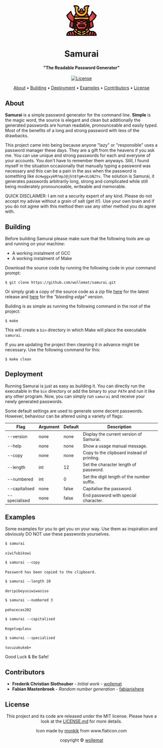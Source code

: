 
<p  align="center"> <img src="icon.png" alt="Icon" width="100" height="100" /> </p>
<h1 align="center">Samurai</h1>
<h4 align="center">"The Readable Password Generator"</h4>

<p align="center">
    <a href="LICENSE.md">
    <img src="https://img.shields.io/badge/license-MIT-yellow" alt="License">
</p>

<p align="center">
  <a href="#about">About</a> •
  <a href="#building">Building</a> •
  <a href="#deployment">Deployment</a> •
  <a href="#examples">Examples</a> •
  <a href="#contributors">Contributors</a> •
  <a href="#license">License</a>
</p>

## About

**Samurai** is a simple password generator for the command line.
**Simple** is the magic word, the source is elegant and clean but additionally the generated passwords are human readable, pronounceable and easily typed.
Most of the benefits of a long and strong password with less of the drawbacks.

This project came into being because anyone "lazy" or "responsible" uses a password manager these days.
They are a gift from the heavens if you ask me.
You can use unique and strong passwords for each and everyone of your accounts.
You don't have to remember them anyways.
Still, I found myself in the situation occasionally that manually typing a password was necessary and this can be a pain in the ass when the password is something like `dcHwggxykM?mpJ@jht87g#=VLGN2Yv`.
The solution is Samurai, it generates passwords arbitrarily long, strong and complicated while still being moderately pronounceable, writeable and memorable.

QUICK DISCLAIMER: I am not a security expert of any kind.
Please do not accept my advise without a grain of salt (get it!).
Use your own brain and if you do not agree with this method then use any other method you do agree with.

## Building

Before building Samurai please make sure that the following tools are up and running on your machine:

* A working instalment of GCC
* A working instalment of Make

Download the source code by running the following code in your command prompt:

```
$ git clone https://github.com/wollemat/samurai.git
```

Or simply grab a copy of the source code as a zip file [here](https://github.com/wollemat/samurai/archive/master.zip) for the latest release and [here](https://github.com/wollemat/samurai/archive/develop.zip) for the *"bleeding edge"* version.

Building is as simple as running the following command in the root of the project:

```
$ make
```

This will create a `bin` directory in which Make will place the executable `samurai`.

If you are updating the project then cleaning it in advance might be necessary. Use the following command for this:

```
$ make clean
```

## Deployment

Running Samurai is just as easy as building it.
You can directly run the executable in the `bin` directory or add the binary to your `PATH` and run it like any other program.
Now, you can simply run `samurai` and receive your newly generated passwords.

Some default settings are used to generate some decent passwords.
However, behaviour can be altered using a variety of flags:

| Flag          | Argument | Default | Description                                 |
|---------------|----------|---------|---------------------------------------------|
| --version     | none     | none    | Display the current version of Samurai.     |
| --help        | none     | none    | Show a usage manual message.                |
| --copy        | none     | none    | Copy to the clipboard instead of printing.  |
| --length      | int      | 12      | Set the character length of password.       |
| --numbered    | int      | 0       | Set the digit length of the number suffix.  |
| --capitalised | none     | false   | Capitalise the password.                    |
| --specialised | none     | false   | End password with special character.        |

## Examples

Some examples for you to get you on your way.
Use them as inspiration and obviously DO NOT use these passwords yourselves.

```
$ samurai

xiwifubikowi
```

```
$ samurai --copy

Password has been copied to the clipboard.
```

```
$ samurai --length 20

doripibeyusiwiwasiso
```

```
$ samurai --numbered 3

pehacecas202
```

```
$ samurai --capitalised

Kogetuqulasu
```

```
$ samurai --specialised

tocuzakukeb+
```

Good Luck & Be Safe!

## Contributors

* **Frederik Christian Slothouber** - *Initial work* - [wollemat](https://github.com/wollemat)
* **Fabian Mastenbroek** - *Random number generation* - [fabianishere](https://github.com/fabianishere)

## License

<p align="center">This project and its code are released under the MIT license. Please have a look at the <a href="LICENSE.md">LICENSE.md</a> for more details.</p>
<p align="center">Icon made by <a href="https://www.flaticon.com/authors/monkik">monkik</a> from www.flaticon.com</p>
<p align="center">copyright © <a href="https://github.com/wollemat">wollemat</a></p>
